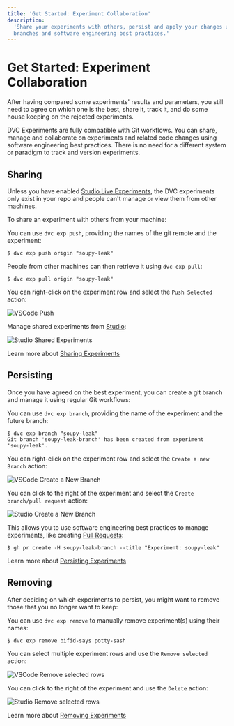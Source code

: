 ```yaml
---
title: 'Get Started: Experiment Collaboration'
description:
  'Share your experiments with others, persist and apply your changes using Git
  branches and software engineering best practices.'
---
```


# Get Started: Experiment Collaboration

After having compared some experiments' results and parameters, you still need
to agree on which one is the best, share it, track it, and do some house keeping
on the rejected experiments.

<abbr>DVC Experiments</abbr> are fully compatible with Git workflows. You can
share, manage and collaborate on experiments and related code changes using
software engineering best practices. There is no need for a different system or
paradigm to track and version experiments.

## Sharing

Unless you have enabled
[Studio Live Experiments](/doc/studio/user-guide/projects-and-experiments/live-metrics-and-plots),
the <abbr>DVC experiments</abbr> only exist in your repo and people can't manage
or view them from other machines.

To share an experiment with others from your machine:

<toggle>

<tab title="DVC CLI">

You can use `dvc exp push`, providing the names of the git remote and the
experiment:

```cli
$ dvc exp push origin "soupy-leak"
```

People from other machines can then retrieve it using `dvc exp pull`:

```cli
$ dvc exp pull origin "soupy-leak"
```

</tab>

<tab title="VSCode Extension">

You can right-click on the experiment row and select the `Push Selected` action:

![VSCode Push](/img/vscode-sharing.gif)

</tab>

<tab title="Studio">

Manage shared experiments from [Studio]:

![Studio Shared Experiments](/img/studio-shared-exps.png)

</tab>

</toggle>

<admon type="info">

Learn more about
[Sharing Experiments](/doc/user-guide/experiment-management/sharing-experiments)

</admon>

## Persisting

Once you have agreed on the best experiment, you can create a git branch and
manage it using regular Git workflows:

<toggle>

<tab title="DVC CLI">

You can use `dvc exp branch`, providing the name of the experiment and the
future branch:

```cli
$ dvc exp branch "soupy-leak"
Git branch 'soupy-leak-branch' has been created from experiment 'soupy-leak'.
```

</tab>

<tab title="VSCode Extension">

You can right-click on the experiment row and select the `Create a new Branch`
action:

![VSCode Create a New Branch](/img/vscode-branch.gif)

</tab>

<tab title="Studio">

You can click to the right of the experiment and select the
`Create branch/pull request` action:

![Studio Create a New Branch](/img/studio-branch.gif)

</tab>

</toggle>

This allows you to use software engineering best practices to manage
experiments, like creating
[Pull Requests](https://docs.github.com/en/pull-requests/collaborating-with-pull-requests/proposing-changes-to-your-work-with-pull-requests/about-pull-requests):

```cli
$ gh pr create -H soupy-leak-branch --title "Experiment: soupy-leak"
```

<admon type="info">

Learn more about
[Persisting Experiments](/doc/user-guide/experiment-management/sharing-experiments#persist-experiment)

</admon>

## Removing

After deciding on which experiments to persist, you might want to remove those
that you no longer want to keep:

<toggle>

<tab title="DVC CLI">

You can use `dvc exp remove` to manually remove experiment(s) using their names:

```cli
$ dvc exp remove bifid-says potty-sash
```

</tab>

<tab title="VSCode Extension">

You can select multiple experiment rows and use the `Remove selected` action:

![VSCode Remove selected rows](/img/vscode-remove.gif)

</tab>

<tab title="Studio">

You can click to the right of the experiment and use the `Delete` action:

![Studio Remove selected rows](/img/studio-remove.gif)

</tab>

</toggle>
<admon type="info">

Learn more about
[Removing Experiments](/doc/user-guide/experiment-management/comparing-experiments#removing-experiments)

</admon>

[studio]: https://studio.iterative.ai
